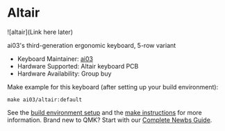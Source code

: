 # Altair

![altair](Link here later)

ai03's third-generation ergonomic keyboard, 5-row variant  

* Keyboard Maintainer: [ai03](https://github.com/ai03-2725)
* Hardware Supported: Altair keyboard PCB
* Hardware Availability: Group buy

Make example for this keyboard (after setting up your build environment):

    make ai03/altair:default

See the [build environment setup](https://docs.qmk.fm/#/getting_started_build_tools) and the [make instructions](https://docs.qmk.fm/#/getting_started_make_guide) for more information. Brand new to QMK? Start with our [Complete Newbs Guide](https://docs.qmk.fm/#/newbs).
